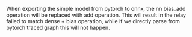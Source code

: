 When exporting the simple model from pytorch to onnx, the nn.bias_add operation will be replaced with add operation.
This will result in the relay failed to match dense + bias operation, while if we directly parse from pytorch traced 
graph this will not happen. 
